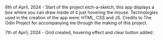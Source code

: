 6th of April, 2024 - Start of the project etch-a-sketch, this app displays a box where you can draw inside of it just hovering the mouse. 
Technologies used in the creation of the app were: HTML, CSS and JS.
Credits to The Odin Project for accompanying me through the making of this project.

7th of April, 2024 - Grid created, hovering effect and clear button added
.    
